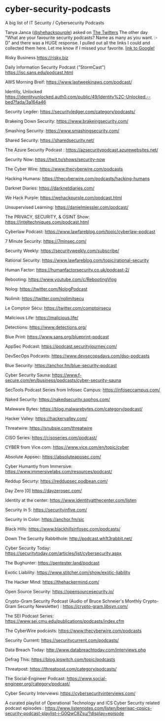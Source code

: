 # cyber-security-podcasts
A big list of IT Security / Cybersecurity Podcasts

Tanya Janca ([@shehackspurple](https://twitter.com/shehackspurple/s)) asked on [The Twitters](https://twitter.com/shehackspurple/status/1341920266021027842) The other day "What are your favourite security podcasts? Name as many as you want. :-D" and there was a HUGE response. I pulled out all the links I could and collected them here. Let me know if I missed your favorite.
[link to Google!](http://google.com)

Risky Business https://risky.biz

Daily Information Security Podcast ("StormCast") https://isc.sans.edu/podcast.html

AWS Morning Breif: https://www.lastweekinaws.com/podcast/

Identity, Unlocked  https://identityunlocked.auth0.com/public/49/Identity%2C-Unlocked.--bed7fada/3a164a46

Security Legder: https://securityledger.com/category/podcasts/

Brakeing Down Security: https://www.brakeingsecurity.com/

Smashing Security: https://www.smashingsecurity.com/

Shared Security: https://sharedsecurity.net/

The Azure Security Podcast : https://azsecuritypodcast.azurewebsites.net/

Security Now: https://twit.tv/shows/security-now

The Cyber Wire: https://www.thecyberwire.com/podcasts

Hacking Humans: https://thecyberwire.com/podcasts/hacking-humans

Darknet Diaries: https://darknetdiaries.com/

We Hack Purple: https://wehackpurple.com/podcast.html

Unsupervised Learning: https://danielmiessler.com/podcast/

The PRIVACY, SECURITY, & OSINT Show: https://inteltechniques.com/podcast.html

Cyberlaw Podcast: https://www.lawfareblog.com/topic/cyberlaw-podcast

7 Minute Security: https://7minsec.com/

Security Weekly: https://securityweekly.com/subscribe/

Rational Security: https://www.lawfareblog.com/topic/rational-security

Human Factor: https://humanfactorsecurity.co.uk/podcast-2/

Rebooting: https://www.youtube.com/c/RebootingVlog

Nolog: https://twitter.com/NologPodcast

Nolimit: https://twitter.com/nolimitsecu

Le Comptoir Sécu: https://twitter.com/comptoirsecu

Malicious Life: https://malicious.life/

Detections: https://www.detections.org/

Blue Print: https://www.sans.org/blueprint-podcast

AppSec Podcast: https://podcast.securityjourney.com/

DevSecOps Podcasts: https://www.devsecopsdays.com/dso-podcasts

Blue Security: https://anchor.fm/blue-security-podcast

Cyber Security Sauna: https://www.f-secure.com/en/business/podcasts/cyber-security-sauna

SecTools Podcast Series from Infosec Campus: https://infoseccampus.com/

Naked Security: https://nakedsecurity.sophos.com/

Maleware Bytes: https://blog.malwarebytes.com/category/podcast/

Hacker Valley: https://hackervalley.com/

Threatwire: https://snubsie.com/threatwire

CISO Series: https://cisoseries.com/podcast/

CYBER from Vice.com: https://www.vice.com/en/topic/cyber

Absolute Appsec: https://absoluteappsec.com/

Cyber Humantiy from Immersive: https://www.immersivelabs.com/resources/podcast/

Reddup Securty: https://reddupsec.podbean.com/

Day Zero [0] https://dayzerosec.com/

Identity at the center: https://www.identityatthecenter.com/listen

Security In 5: https://securityinfive.com/

Security In Color: https://anchor.fm/sic

Black Hills: https://www.blackhillsinfosec.com/podcasts/

Down The Security Rabbithole: http://podcast.wh1t3rabbit.net/

Cyber Security Today: https://securitytoday.com/articles/list/cybersecurity.aspx

The Bughunter: https://pentester.land/podcast

Exotic Liability: https://www.stitcher.com/show/exotic-liability

The Hacker Mind: https://thehackermind.com/

Open Source Security: https://opensourcesecurity.io/

Crypto-Gram Security Podcast (Audio of Bruce Schneier's Monthly Crypto-Gram Security Newsletter) : https://crypto-gram.libsyn.com/

The SEI Podcast Series: https://www.sei.cmu.edu/publications/podcasts/index.cfm

The CyberWire podcasts: https://www.thecyberwire.com/podcasts

Security Current: https://securitycurrent.com/podcasts/

Data Breach Today: http://www.databreachtoday.com/interviews.php

Defrag This: https://blog.ipswitch.com/topic/podcasts

Threatpost: https://threatpost.com/category/podcasts/

The Social-Engineer Podcast: https://www.social-engineer.org/category/podcast/

Cyber Security Interviews: https://cybersecurityinterviews.com/

A curated playlist of Operational Technology and ICS Cyber Security related podcast episodes : https://www.listennotes.com/listen/beerisac-cpsics-security-podcast-playlist-j-G0QwC8Zsu/?display=episode
